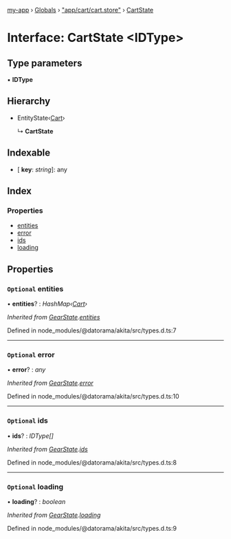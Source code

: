[my-app](../README.md) › [Globals](../globals.md) › ["app/cart/cart.store"](../modules/_app_cart_cart_store_.md) › [CartState](_app_cart_cart_store_.cartstate.md)

# Interface: CartState <**IDType**>

## Type parameters

▪ **IDType**

## Hierarchy

* EntityState‹[Cart](_app_cart_cart_model_.cart.md)›

  ↳ **CartState**

## Indexable

* \[ **key**: *string*\]: any

## Index

### Properties

* [entities](_app_cart_cart_store_.cartstate.md#optional-entities)
* [error](_app_cart_cart_store_.cartstate.md#optional-error)
* [ids](_app_cart_cart_store_.cartstate.md#optional-ids)
* [loading](_app_cart_cart_store_.cartstate.md#optional-loading)

## Properties

### `Optional` entities

• **entities**? : *HashMap‹[Cart](_app_cart_cart_model_.cart.md)›*

*Inherited from [GearState](_app_gear_gear_store_.gearstate.md).[entities](_app_gear_gear_store_.gearstate.md#optional-entities)*

Defined in node_modules/@datorama/akita/src/types.d.ts:7

___

### `Optional` error

• **error**? : *any*

*Inherited from [GearState](_app_gear_gear_store_.gearstate.md).[error](_app_gear_gear_store_.gearstate.md#optional-error)*

Defined in node_modules/@datorama/akita/src/types.d.ts:10

___

### `Optional` ids

• **ids**? : *IDType[]*

*Inherited from [GearState](_app_gear_gear_store_.gearstate.md).[ids](_app_gear_gear_store_.gearstate.md#optional-ids)*

Defined in node_modules/@datorama/akita/src/types.d.ts:8

___

### `Optional` loading

• **loading**? : *boolean*

*Inherited from [GearState](_app_gear_gear_store_.gearstate.md).[loading](_app_gear_gear_store_.gearstate.md#optional-loading)*

Defined in node_modules/@datorama/akita/src/types.d.ts:9
